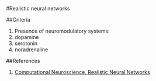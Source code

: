 #Realistic neural networks

##Criteria

1. Presence of neuromodulatory systems:
  2. dopamine
  2. serotonin
  2. noradrenaline

##References

1. [Computational Neuroscience, Realistic Neural Networks](http://home.earthlink.net/~perlewitz/sftwr.html#realistic)

